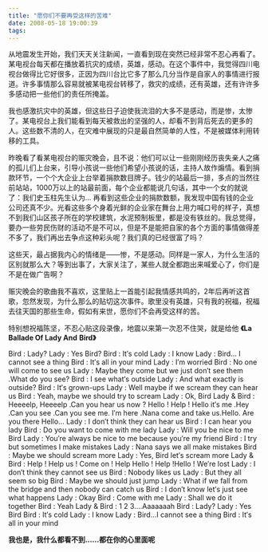 ```yaml
---
title: "愿你们不要再受这样的苦难"
date: 2008-05-18 19:00:39
tags:
---
```


从地震发生开始，我们天天关注新闻，一直看到现在突然已经非常不忍心再看了。某电视台每天都在播放着抗灾的成绩，英雄，感动。在这个事件中，我觉得四川电视台做得比它好很多，正因为四川台比它多了那么几分当作是自家人的事情进行报道。许多事情那么容易就被某电视台转移了，救灾的成绩，还有英雄，还有许许多多感动把一些他们的责任所掩盖。 

我也感激抗灾中的英雄，但这些日子迫使我流泪的大多不是感动，而是惨，太惨了。某电视台上我们能看到每天被救出的坚强的人，却看不到背后死去的更多的人。这些数不清的人，在灾难中展现的只是最自然简单的人性，不是被媒体利用转移的工具。 

昨晚看了看某电视台的赈灾晚会，且不说：他们可以让一些刚刚经历丧失亲人之痛的孤儿们上台来，引导小孩说一些他们希望小孩说的话，主持人故作煽情。看到捐款环节，一个个大企业上台举着捐款数目牌子。钱少的站最后一排，多点的当然往前站站，1000万以上的站最前面，每个企业都能说几句话，其中一个女的就说了：我们史玉柱先生认为... 再看到这些企业的捐款数额，我发现中国有钱的企业公司还真不少。光看这些多个身着光鲜的企业家在舞台上用力喊口号的样子，真想不到我们山区孩子所在的学校建筑，水泥预制板里，都是没有铁丝的。我总觉得，要办一些劳民伤财的活动不是不可以，但是不是能把自家的各个方面的事情做得差不多了，我们再出去争点这种彩头呢？我们真的已经很富了吗？ 

这些天，最占据我内心的情绪是——惨，不是感动。同样是一家人，为什么生活的区别就那么大？等到出事了，大家关注了，某些人就全都跑出来喊爱心了，你们是不是在做广告啊？ 

赈灾晚会的歌曲我不喜欢，这里贴上一首能引起我情感共鸣的，2年后再听这首歌，忽然发现，为什么那么的贴切这次事件。歌里没有英雄，只有我的祝福，祝福去往天国的那些生命，假如有来世，愿你们不会再受这样的苦。 

特别想祝福陈坚，不忍心贴这段录像，地震以来第一次忍不住哭，就是给他 **《La Ballade Of Lady And** **Bird》** 

Bird : Lady? Lady : Yes Bird? Bird : It′s cold Lady : I know Lady : Bird... I cannot see a thing Bird : It′s all in your mind Lady : I′m worried Bird : No one will come to see us Lady : Maybe they come but we just don′t see them .What do you see? Bird : I see what′s outside Lady : And what exactly is outside? Bird : It′s grown-ups Lady : Well maybe if we scream they can hear us Bird : Yeah, maybe we should try to scream Lady : Ok, Bird Lady & Bird : Heeeelp, Heeeelp .Can you hear us now ? Hello ! Help ! Hello it′s me .Hey .Can you see .Can you see me. I′m here .Nana come and take us.Hello. Are you there Hello... Lady : I don′t think they can hear us Bird : I can hear you lady Bird : Do you want to come with me lady Lady : Will you be nice to me Bird Lady : You′re always be nice to me because you′re my friend Bird : I try but sometimes I make mistakes Lady : Nana says we all make mistakes Bird : Maybe we should scream more Lady : Yes, Bird let′s scream more Lady & Bird : Help ! Help us ! Come on ! Help Hello ! Help !Hello ! We′re lost Lady : I don′t think they cannot see us Bird : Nobody likes us Lady : But they all seem so big Bird : Maybe we should just jump Lady : What if we fall from the bridge and then nobody can catch us Bird : I don′t know let′s just see what happens Lady : Okay Bird : Come with me Lady : Shall we do it together Bird : Yeah Lady & Bird : 1 2 3....Aaaaaaah Bird : Lady? Lady : Yes Bird Bird : It′s cold Lady : I know Lady : Bird...I cannot see a thing Bird : It′s all in your mind

**我也是，我什么都看不到……都在你的心里面呢**